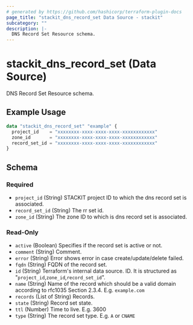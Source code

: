 ```yaml
---
# generated by https://github.com/hashicorp/terraform-plugin-docs
page_title: "stackit_dns_record_set Data Source - stackit"
subcategory: ""
description: |-
  DNS Record Set Resource schema.
---
```


# stackit_dns_record_set (Data Source)

DNS Record Set Resource schema.

## Example Usage

```terraform
data "stackit_dns_record_set" "example" {
  project_id    = "xxxxxxxx-xxxx-xxxx-xxxx-xxxxxxxxxxxx"
  zone_id       = "xxxxxxxx-xxxx-xxxx-xxxx-xxxxxxxxxxxx"
  record_set_id = "xxxxxxxx-xxxx-xxxx-xxxx-xxxxxxxxxxxx"
}
```

<!-- schema generated by tfplugindocs -->
## Schema

### Required

- `project_id` (String) STACKIT project ID to which the dns record set is associated.
- `record_set_id` (String) The rr set id.
- `zone_id` (String) The zone ID to which is dns record set is associated.

### Read-Only

- `active` (Boolean) Specifies if the record set is active or not.
- `comment` (String) Comment.
- `error` (String) Error shows error in case create/update/delete failed.
- `fqdn` (String) FQDN of the record set.
- `id` (String) Terraform's internal data source. ID. It is structured as "`project_id`,`zone_id`,`record_set_id`".
- `name` (String) Name of the record which should be a valid domain according to rfc1035 Section 2.3.4. E.g. `example.com`
- `records` (List of String) Records.
- `state` (String) Record set state.
- `ttl` (Number) Time to live. E.g. 3600
- `type` (String) The record set type. E.g. `A` or `CNAME`
